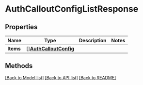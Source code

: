 # AuthCalloutConfigListResponse

## Properties

Name | Type | Description | Notes
------------ | ------------- | ------------- | -------------
**Items** | [][**AuthCalloutConfig**](AuthCalloutConfig.md) |  | 

## Methods


[[Back to Model list]](../README.md#documentation-for-models) [[Back to API list]](../README.md#documentation-for-api-endpoints) [[Back to README]](../README.md)


